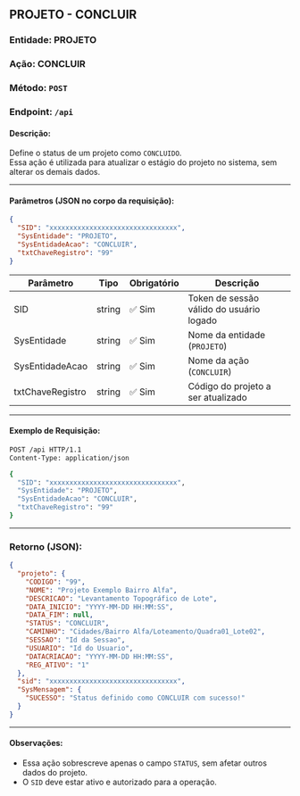 ## PROJETO - CONCLUIR

### Entidade: PROJETO  
### Ação: CONCLUIR  
### Método: `POST`  
### Endpoint: `/api`

#### Descrição:
Define o status de um projeto como `CONCLUIDO`.  
Essa ação é utilizada para atualizar o estágio do projeto no sistema, sem alterar os demais dados.

---

#### Parâmetros (JSON no corpo da requisição):

```json
{
  "SID": "xxxxxxxxxxxxxxxxxxxxxxxxxxxxxxxx",
  "SysEntidade": "PROJETO",
  "SysEntidadeAcao": "CONCLUIR",
  "txtChaveRegistro": "99"
}
```

| Parâmetro          | Tipo     | Obrigatório | Descrição                                         |
|--------------------|----------|-------------|---------------------------------------------------|
| SID                | string   | ✅ Sim      | Token de sessão válido do usuário logado          |
| SysEntidade        | string   | ✅ Sim      | Nome da entidade (`PROJETO`)                      |
| SysEntidadeAcao    | string   | ✅ Sim      | Nome da ação (`CONCLUIR`)                           |
| txtChaveRegistro   | string   | ✅ Sim      | Código do projeto a ser atualizado                |

---

#### Exemplo de Requisição:

```bash
POST /api HTTP/1.1
Content-Type: application/json

{
  "SID": "xxxxxxxxxxxxxxxxxxxxxxxxxxxxxxxx",
  "SysEntidade": "PROJETO",
  "SysEntidadeAcao": "CONCLUIR",
  "txtChaveRegistro": "99"
}
```

---

### Retorno (JSON):

```json
{
  "projeto": {
    "CODIGO": "99",
    "NOME": "Projeto Exemplo Bairro Alfa",
    "DESCRICAO": "Levantamento Topográfico de Lote",
    "DATA_INICIO": "YYYY-MM-DD HH:MM:SS",
    "DATA_FIM": null,
    "STATUS": "CONCLUIR",
    "CAMINHO": "Cidades/Bairro Alfa/Loteamento/Quadra01_Lote02",
    "SESSAO": "Id da Sessao",
    "USUARIO": "Id do Usuario",
    "DATACRIACAO": "YYYY-MM-DD HH:MM:SS",
    "REG_ATIVO": "1"
  },
  "sid": "xxxxxxxxxxxxxxxxxxxxxxxxxxxxxxxx",
  "SysMensagem": {
    "SUCESSO": "Status definido como CONCLUIR com sucesso!"
  }
}
```

---

#### Observações:

- Essa ação sobrescreve apenas o campo `STATUS`, sem afetar outros dados do projeto.
- O `SID` deve estar ativo e autorizado para a operação.
